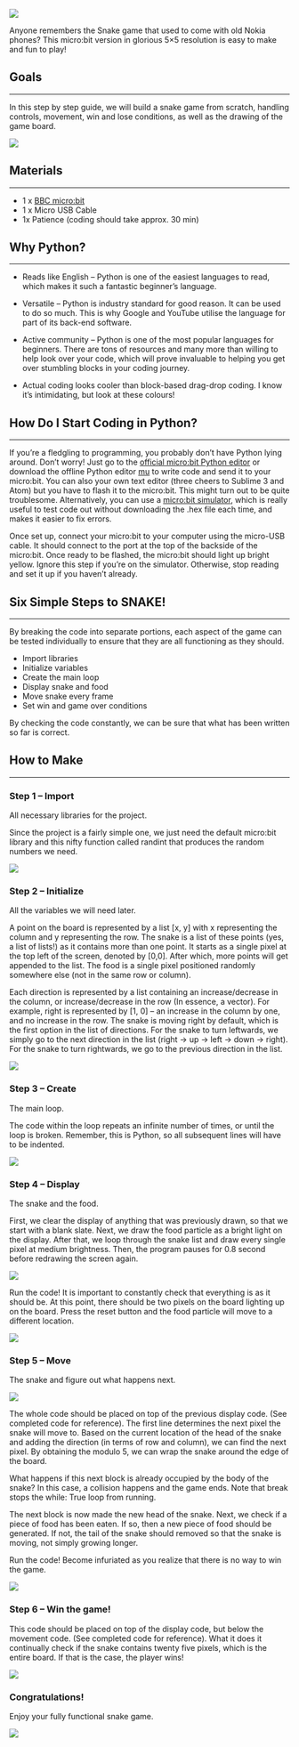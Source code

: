 ![](https://i.imgur.com/jzfY1Q6.jpg)

Anyone remembers the Snake game that used to come with old Nokia phones? This micro:bit version in glorious 5×5 resolution is easy to make and fun to play!

## Goals
---

In this step by step guide, we will build a snake game from scratch, handling controls, movement, win and lose conditions, as well as the drawing of the game board.

![](https://i.imgur.com/97tlh6l.gif)

## Materials
---

- 1 x [BBC micro:bit](http://www.elecfreaks.com/estore/micro-bit-board.html)
- 1 x Micro USB Cable 
- 1x Patience (coding should take approx. 30 min)


## Why Python?
---

- Reads like English – Python is one of the easiest languages to read, which makes it such a fantastic beginner’s language.


- Versatile – Python is industry standard for good reason. It can be used to do so much. This is why Google and YouTube utilise the language for part of its back-end software.


- Active community – Python is one of the most popular languages for beginners. There are tons of resources and many more than willing to help look over your code, which will prove invaluable to helping you get over stumbling blocks in your coding journey.


- Actual coding looks cooler than block-based drag-drop coding. I know it’s intimidating, but look at these colours!

## How Do I Start Coding in Python?
---

If you’re a fledgling to programming, you probably don’t have Python lying around. Don’t worry! Just go to the [official micro:bit Python editor](http://www.python.microbit.org/) or download the offline Python editor [mu](https://codewith.mu/) to write code and send it to your micro:bit. You can also your own text editor (three cheers to Sublime 3 and Atom) but you have to flash it to the micro:bit. This might turn out to be quite troublesome. Alternatively, you can use a [micro:bit simulator](https://create.withcode.uk/), which is really useful to test code out without downloading the .hex file each time, and makes it easier to fix errors.

Once set up, connect your micro:bit to your computer using the micro-USB cable. It should connect to the port at the top of the backside of the micro:bit. Once ready to be flashed, the micro:bit should light up bright yellow. Ignore this step if you’re on the simulator. Otherwise, stop reading and set it up if you haven’t already.

## Six Simple Steps to SNAKE!
---

By breaking the code into separate portions, each aspect of the game can be tested individually to ensure that they are all functioning as they should.

- Import libraries
- Initialize variables
- Create the main loop
- Display snake and food
- Move snake every frame
- Set win and game over conditions

By checking the code constantly, we can be sure that what has been written so far is correct.


## How to Make  
---

### Step 1 – Import  

All necessary libraries for the project.

Since the project is a fairly simple one, we just need the default micro:bit library and this nifty function called randint that produces the random numbers we need.

![](https://i.imgur.com/K6mVRAt.png)


### Step 2 – Initialize  

All the variables we will need later.

A point on the board is represented by a list [x, y] with x representing the column and y representing the row. The snake is a list of these points (yes, a list of lists!) as it contains more than one point. It starts as a single pixel at the top left of the screen, denoted by [0,0]. After which, more points will get appended to the list. The food is a single pixel positioned randomly somewhere else (not in the same row or column).

Each direction is represented by a list containing an increase/decrease in the column, or increase/decrease in the row (In essence, a vector). For example, right is represented by [1, 0] – an increase in the column by one, and no increase in the row. The snake is moving right by default, which is the first option in the list of directions. For the snake to turn leftwards, we simply go to the next direction in the list (right -> up -> left -> down -> right). For the snake to turn rightwards, we go to the previous direction in the list.

![](https://i.imgur.com/NKceck9.png)


### Step 3 – Create  

The main loop.

The code within the loop repeats an infinite number of times, or until the loop is broken. Remember, this is Python, so all subsequent lines will have to be indented.

![](https://i.imgur.com/h67k1b0.png)


### Step 4 – Display    

The snake and the food.

First, we clear the display of anything that was previously drawn, so that we start with a blank slate. Next, we draw the food particle as a bright light on the display. After that, we loop through the snake list and draw every single pixel at medium brightness. Then, the program pauses for 0.8 second before redrawing the screen again.

![](https://i.imgur.com/LFOxrrV.png)

Run the code!
It is important to constantly check that everything is as it should be. At this point, there should be two pixels on the board lighting up on the board. Press the reset button and the food particle will move to a different location.

![](https://i.imgur.com/scaxgXR.gif)


### Step 5 – Move    

The snake and figure out what happens next.

![](https://i.imgur.com/Md7Cw2s.png)

The whole code should be placed on top of the previous display code. (See completed code for reference). The first line determines the next pixel the snake will move to. Based on the current location of the head of the snake and adding the direction (in terms of row and column), we can find the next pixel. By obtaining the modulo 5, we can wrap the snake around the edge of the board.

What happens if this next block is already occupied by the body of the snake? In this case, a collision happens and the game ends. Note that break stops the while: True loop from running.

The next block is now made the new head of the snake. Next, we check if a piece of food has been eaten. If so, then a new piece of food should be generated. If not, the tail of the snake should removed so that the snake is moving, not simply growing longer.

Run the code!
Become infuriated as you realize that there is no way to win the game.

![](https://i.imgur.com/QB2mtTE.gif)

### Step 6 – Win the game!  

This code should be placed on top of the display code, but below the movement code. (See completed code for reference). What it does it continually check if the snake contains twenty five pixels, which is the entire board. If that is the case, the player wins!

![](https://i.imgur.com/HT3NoFN.png)

### Congratulations!  

Enjoy your fully functional snake game.

![](https://i.imgur.com/4KFsrSE.gif)
